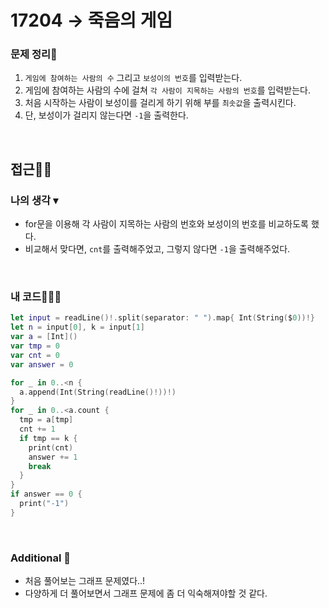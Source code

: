 # 17204 → 죽음의 게임
### 문제 정리📝
1. `게임에 참여하는 사람의 수` 그리고 `보성이의 번호`를 입력받는다.
2. 게임에 참여하는 사람의 수에 걸쳐 `각 사람이 지목하는 사람의 번호`를 입력받는다.
3. 처음 시작하는 사람이 보성이를 걸리게 하기 위해 부를 `최솟값`을 출력시킨다.
4. 단, 보성이가 걸리지 않는다면 `-1`을 출력한다.

</br>

## 접근🚶🏻
### 나의 생각 ▾
- for문을 이용해 각 사람이 지목하는 사람의 번호와 보성이의 번호를 비교하도록 했다.
- 비교해서 맞다면, `cnt`를 출력해주었고, 그렇지 않다면 `-1`을 출력해주었다.

</br>

### 내 코드👨🏻‍💻
```swift
let input = readLine()!.split(separator: " ").map{ Int(String($0))!}
let n = input[0], k = input[1]
var a = [Int]()
var tmp = 0
var cnt = 0
var answer = 0

for _ in 0..<n {
  a.append(Int(String(readLine()!))!)
}
for _ in 0..<a.count {
  tmp = a[tmp]
  cnt += 1
  if tmp == k {
    print(cnt)
    answer += 1
    break
  }
}
if answer == 0 {
  print("-1")
}
```

</br>

### Additional 📂
- 처음 풀어보는 그래프 문제였다..! 
- 다양하게 더 풀어보면서 그래프 문제에 좀 더 익숙해져야할 것 같다.

